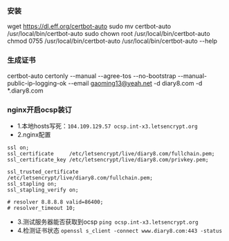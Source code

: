 ### 安装
wget https://dl.eff.org/certbot-auto
sudo mv certbot-auto /usr/local/bin/certbot-auto
sudo chown root /usr/local/bin/certbot-auto
chmod 0755 /usr/local/bin/certbot-auto
/usr/local/bin/certbot-auto --help

### 生成证书
certbot-auto certonly --manual --agree-tos --no-bootstrap --manual-public-ip-logging-ok --email gaoming13@yeah.net -d diary8.com -d *.diary8.com

### nginx开启ocsp装订

- 1.本地hosts写死：`104.109.129.57 ocsp.int-x3.letsencrypt.org`
- 2.nginx配置
```
ssl on;
ssl_certificate     /etc/letsencrypt/live/diary8.com/fullchain.pem;
ssl_certificate_key /etc/letsencrypt/live/diary8.com/privkey.pem;

ssl_trusted_certificate /etc/letsencrypt/live/diary8.com/fullchain.pem;
ssl_stapling on;
ssl_stapling_verify on;

# resolver 8.8.8.8 valid=86400;
# resolver_timeout 10;
```
- 3.测试服务器能否获取到ocsp `ping ocsp.int-x3.letsencrypt.org`
- 4.检测证书状态 `openssl s_client -connect www.diary8.com:443 -status`